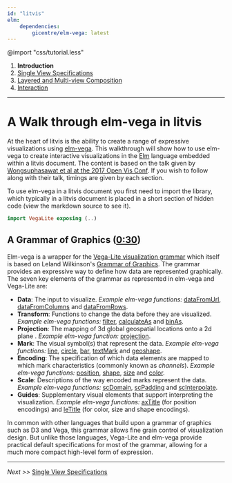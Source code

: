 ```yaml
---
id: "litvis"
elm:
    dependencies:
        gicentre/elm-vega: latest
---
```


@import "css/tutorial.less"

1.  **Introduction**
2.  [Single View Specifications](elmVegaWalkthrough2.md)
3.  [Layered and Multi-view Composition](elmVegaWalkthrough3.md)
4.  [Interaction](elmVegaWalkthrough4.md)

---

# A Walk through elm-vega in litvis

At the heart of litvis is the ability to create a range of expressive visualizations using [elm-vega](https://github.com/gicentre/elm-vega).
This walkthrough will show how to use elm-vega to create interactive visualizations in the [Elm](http://elm-lang.org) language embedded within a litvis document.
The content is based on the talk given by [Wongsuphasawat et al at the 2017 Open Vis Conf](https://youtu.be/9uaHRWj04D4).
If you wish to follow along with their talk, timings are given by each section.

To use elm-vega in a litvis document you first need to import the library, which typically in a litvis document is placed in a short section of hidden code (view the markdown source to see it).

```elm {l=hidden}
import VegaLite exposing (..)
```

## A Grammar of Graphics ([0:30](https://youtu.be/9uaHRWj04D4?t=30s))

Elm-vega is a wrapper for the [Vega-Lite visualization grammar](https://vega.github.io) which itself is based on Leland Wilkinson's [Grammar of Graphics](http://www.springer.com/gb/book/9780387245447).
The grammar provides an expressive way to define how data are represented graphically.
The seven key elements of the grammar as represented in elm-vega and Vega-Lite are:

*   **Data**: The input to visualize. _Example elm-vega functions:_ [dataFromUrl](http://package.elm-lang.org/packages/gicentre/elm-vega/latest/VegaLite#dataFromUrl), [dataFromColumns](http://package.elm-lang.org/packages/gicentre/elm-vega/latest/VegaLite#dataFromColumns) and [dataFromRows](http://package.elm-lang.org/packages/gicentre/elm-vega/latest/VegaLite#dataFromRows).
*   **Transform**: Functions to change the data before they are visualized. _Example elm-vega functions:_ [filter](http://package.elm-lang.org/packages/gicentre/elm-vega/latest/VegaLite#filter), [calculateAs](http://package.elm-lang.org/packages/gicentre/elm-vega/latest/VegaLite#calculateAs) and [binAs](http://package.elm-lang.org/packages/gicentre/elm-vega/latest/VegaLite#binAs).
*   **Projection**: The mapping of 3d global geospatial locations onto a 2d plane . _Example elm-vega function:_ [projection](http://package.elm-lang.org/packages/gicentre/elm-vega/latest/VegaLite#projection).
*   **Mark**: The visual symbol(s) that represent the data. _Example elm-vega functions:_ [line](http://package.elm-lang.org/packages/gicentre/elm-vega/latest/VegaLite#line), [circle](http://package.elm-lang.org/packages/gicentre/elm-vega/latest/VegaLite#circle), [bar](http://package.elm-lang.org/packages/gicentre/elm-vega/latest/VegaLite#bar), [textMark](http://package.elm-lang.org/packages/gicentre/elm-vega/latest/VegaLite#textMark) and [geoshape](http://package.elm-lang.org/packages/gicentre/elm-vega/latest/VegaLite#geoshape).
*   **Encoding**: The specification of which data elements are mapped to which mark characteristics (commonly known as _channels_). _Example elm-vega functions:_ [position](http://package.elm-lang.org/packages/gicentre/elm-vega/latest/VegaLite#position), [shape](http://package.elm-lang.org/packages/gicentre/elm-vega/latest/VegaLite#shape), [size](http://package.elm-lang.org/packages/gicentre/elm-vega/latest/VegaLite#size) and [color](http://package.elm-lang.org/packages/gicentre/elm-vega/latest/VegaLite#color).
*   **Scale**: Descriptions of the way encoded marks represent the data. _Example elm-vega functions:_ [scDomain](http://package.elm-lang.org/packages/gicentre/elm-vega/latest/VegaLite#scDomain), [scPadding](http://package.elm-lang.org/packages/gicentre/elm-vega/latest/VegaLite#scPadding) and [scInterpolate](http://package.elm-lang.org/packages/gicentre/elm-vega/latest/VegaLite#scInterpolate).
*   **Guides**: Supplementary visual elements that support interpreting the visualization. _Example elm-vega functions:_ [axTitle](http://package.elm-lang.org/packages/gicentre/elm-vega/latest/VegaLite#axTitle) (for position encodings) and [leTitle](http://package.elm-lang.org/packages/gicentre/elm-vega/latest/VegaLite#leTitle) (for color, size and shape encodings).

In common with other languages that build upon a grammar of graphics such as D3 and Vega, this grammar allows fine grain control of visualization design.
But unlike those languages, Vega-Lite and elm-vega provide practical default specifications for most of the grammar, allowing for a much more compact high-level form of expression.

---

_Next >>_ [Single View Specifications](elmVegaWalkthrough2.md)
